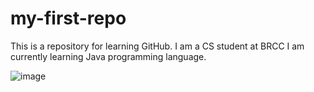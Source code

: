 # my-first-repo
This is a repository for learning GitHub.
I am a CS student at BRCC 
I am currently learning Java programming language.


![image](https://github.com/user-attachments/assets/6f961922-12ae-4106-8d8b-9ee49e4f411e)
